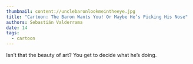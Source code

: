 ```yaml
---
thumbnail: content://unclebaronlookmeintheeye.jpg
title: "Cartoon: The Baron Wants You! Or Maybe He’s Picking His Nose"
authors: Sebastián Valderrama
date: 14
tags:
  - cartoon
---
```


Isn’t that the beauty of art? You get to decide what he’s doing.